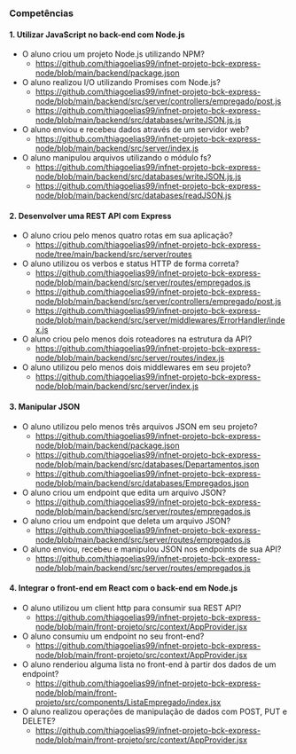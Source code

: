 ### **Competências**
#### **1. Utilizar JavaScript no back-end com Node.js**
- O aluno criou um projeto Node.js utilizando NPM?	
    - <https://github.com/thiagoelias99/infnet-projeto-bck-express-node/blob/main/backend/package.json>
- O aluno realizou I/O utilizando Promises com Node.js?	
    - <https://github.com/thiagoelias99/infnet-projeto-bck-express-node/blob/main/backend/src/server/controllers/empregado/post.js>
    - <https://github.com/thiagoelias99/infnet-projeto-bck-express-node/blob/main/backend/src/databases/writeJSON.js.js>
- O aluno enviou e recebeu dados através de um servidor web?
    - <https://github.com/thiagoelias99/infnet-projeto-bck-express-node/blob/main/backend/src/server/index.js>
- O aluno manipulou arquivos utilizando o módulo fs?
    - <https://github.com/thiagoelias99/infnet-projeto-bck-express-node/blob/main/backend/src/databases/writeJSON.js.js>
    - <https://github.com/thiagoelias99/infnet-projeto-bck-express-node/blob/main/backend/src/databases/readJSON.js>	

#### **2. Desenvolver uma REST API com Express**
- O aluno criou pelo menos quatro rotas em sua aplicação?	
    - <https://github.com/thiagoelias99/infnet-projeto-bck-express-node/tree/main/backend/src/server/routes>
- O aluno utilizou os verbos e status HTTP de forma correta?	
    - <https://github.com/thiagoelias99/infnet-projeto-bck-express-node/blob/main/backend/src/server/routes/empregados.js>
    - <https://github.com/thiagoelias99/infnet-projeto-bck-express-node/blob/main/backend/src/server/controllers/empregado/post.js>
    - <https://github.com/thiagoelias99/infnet-projeto-bck-express-node/blob/main/backend/src/server/middlewares/ErrorHandler/index.js>
- O aluno criou pelo menos dois roteadores na estrutura da API?	
    - <https://github.com/thiagoelias99/infnet-projeto-bck-express-node/blob/main/backend/src/server/routes/index.js>
- O aluno utilizou pelo menos dois middlewares em seu projeto?	
    - <https://github.com/thiagoelias99/infnet-projeto-bck-express-node/blob/main/backend/src/server/index.js>

#### **3. Manipular JSON**
- O aluno utilizou pelo menos três arquivos JSON em seu projeto?
    - <https://github.com/thiagoelias99/infnet-projeto-bck-express-node/blob/main/backend/package.json>
    - <https://github.com/thiagoelias99/infnet-projeto-bck-express-node/blob/main/backend/src/databases/Departamentos.json>
    - <https://github.com/thiagoelias99/infnet-projeto-bck-express-node/blob/main/backend/src/databases/Empregados.json>
- O aluno criou um endpoint que edita um arquivo JSON?	
    - <https://github.com/thiagoelias99/infnet-projeto-bck-express-node/blob/main/backend/src/server/routes/empregados.js>
- O aluno criou um endpoint que deleta um arquivo JSON?	
    - <https://github.com/thiagoelias99/infnet-projeto-bck-express-node/blob/main/backend/src/server/routes/empregados.js>
- O aluno enviou, recebeu e manipulou JSON nos endpoints de sua API?	
    - <https://github.com/thiagoelias99/infnet-projeto-bck-express-node/blob/main/backend/src/server/routes/empregados.js>

#### **4. Integrar o front-end em React com o back-end em Node.js**
- O aluno utilizou um client http para consumir sua REST API?	
    - <https://github.com/thiagoelias99/infnet-projeto-bck-express-node/blob/main/front-projeto/src/context/AppProvider.jsx>
- O aluno consumiu um endpoint no seu front-end?	
    - <https://github.com/thiagoelias99/infnet-projeto-bck-express-node/blob/main/front-projeto/src/context/AppProvider.jsx>    
- O aluno renderiou alguma lista no front-end à partir dos dados de um endpoint?
    - <https://github.com/thiagoelias99/infnet-projeto-bck-express-node/blob/main/front-projeto/src/components/ListaEmpregado/index.jsx>
- O aluno realizou operações de manipulação de dados com POST, PUT e DELETE?
    - <https://github.com/thiagoelias99/infnet-projeto-bck-express-node/blob/main/front-projeto/src/context/AppProvider.jsx>